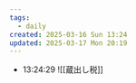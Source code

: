 ```yaml
---
tags:
  - daily
created: 2025-03-16 Sun 13:24
updated: 2025-03-17 Mon 20:19
---
```


- 13:24:29 
	![[蔵出し税]]